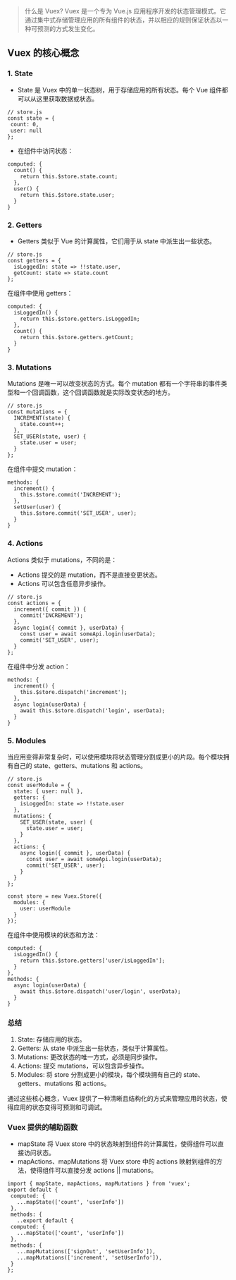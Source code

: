 >什么是 Vuex?
Vuex 是一个专为 Vue.js 应用程序开发的状态管理模式。它通过集中式存储管理应用的所有组件的状态，并以相应的规则保证状态以一种可预测的方式发生变化。


## Vuex 的核心概念

### 1. State
  - State 是 Vuex 中的单一状态树，用于存储应用的所有状态。每个 Vue 组件都可以从这里获取数据或状态。
 ```
 // store.js
const state = {
  count: 0,
  user: null
};
```
- 在组件中访问状态：
```
computed: {
  count() {
    return this.$store.state.count;
  },
  user() {
    return this.$store.state.user;
  }
}
```
### 2. Getters
- Getters 类似于 Vue 的计算属性，它们用于从 state 中派生出一些状态。
```
// store.js
const getters = {
  isLoggedIn: state => !!state.user,
  getCount: state => state.count
};
```
在组件中使用 getters：

```
computed: {
  isLoggedIn() {
    return this.$store.getters.isLoggedIn;
  },
  count() {
    return this.$store.getters.getCount;
  }
}
```
### 3. Mutations
Mutations 是唯一可以改变状态的方式。每个 mutation 都有一个字符串的事件类型和一个回调函数，这个回调函数就是实际改变状态的地方。
```
// store.js
const mutations = {
  INCREMENT(state) {
    state.count++;
  },
  SET_USER(state, user) {
    state.user = user;
  }
};
```
在组件中提交 mutation：

```
methods: {
  increment() {
    this.$store.commit('INCREMENT');
  },
  setUser(user) {
    this.$store.commit('SET_USER', user);
  }
}
```
### 4. Actions
Actions 类似于 mutations，不同的是：
- Actions 提交的是 mutation，而不是直接变更状态。
- Actions 可以包含任意异步操作。
```
// store.js
const actions = {
  increment({ commit }) {
    commit('INCREMENT');
  },
  async login({ commit }, userData) {
    const user = await someApi.login(userData);
    commit('SET_USER', user);
  }
};
```
在组件中分发 action：

```
methods: {
  increment() {
    this.$store.dispatch('increment');
  },
  async login(userData) {
    await this.$store.dispatch('login', userData);
  }
}
```
### 5. Modules
当应用变得非常复杂时，可以使用模块将状态管理分割成更小的片段。每个模块拥有自己的 state、getters、mutations 和 actions。

```
// store.js
const userModule = {
  state: { user: null },
  getters: {
    isLoggedIn: state => !!state.user
  },
  mutations: {
    SET_USER(state, user) {
      state.user = user;
    }
  },
  actions: {
    async login({ commit }, userData) {
      const user = await someApi.login(userData);
      commit('SET_USER', user);
    }
  }
};

const store = new Vuex.Store({
  modules: {
    user: userModule
  }
});
```
在组件中使用模块的状态和方法：

```
computed: {
  isLoggedIn() {
    return this.$store.getters['user/isLoggedIn'];
  }
},
methods: {
  async login(userData) {
    await this.$store.dispatch('user/login', userData);
  }
}
```
### 总结

1. State: 存储应用的状态。
2. Getters: 从 state 中派生出一些状态，类似于计算属性。
3. Mutations: 更改状态的唯一方式，必须是同步操作。
4. Actions: 提交 mutations，可以包含异步操作。
5. Modules: 将 store 分割成更小的模块，每个模块拥有自己的 state、getters、mutations 和 actions。

通过这些核心概念，Vuex 提供了一种清晰且结构化的方式来管理应用的状态，使得应用的状态变得可预测和可调试。

###  Vuex 提供的辅助函数
- mapState 将 Vuex store 中的状态映射到组件的计算属性，使得组件可以直接访问状态。
- mapActions、mapMutations 将 Vuex store 中的 actions 映射到组件的方法，使得组件可以直接分发 actions || mutations。

 ```
 import { mapState, mapActions, mapMutations } from 'vuex';
 export default {
  computed: {
    ...mapState(['count', 'userInfo'])
  },
  methods: {
    ..export default {
  computed: {
    ...mapState(['count', 'userInfo'])
  },
  methods: {
    ...mapMutations(['signOut', 'setUserInfo']),
    ...mapMutations(['increment', 'setUserInfo']),
  }
};
 ```
  
  


